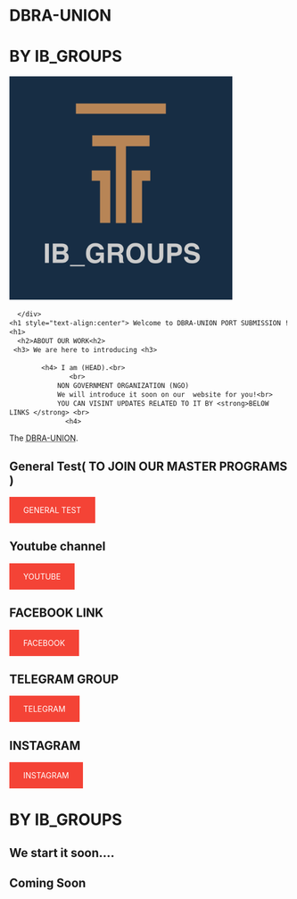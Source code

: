 # DBRA-UNION
# BY IB_GROUPS

       
<body>
       <div class="right">


  <img src="IB_GROUPS_9/LOGO.1.png" style="width: 400px; height: 400px; 
  top: 30px; left: 100px; ">
    
      </div>
    <h1 style="text-align:center"> Welcome to DBRA-UNION PORT SUBMISSION !<h1>
      <h2>ABOUT OUR WORK<h2> 
     <h3> We are here to introducing <h3>
            
            <h4> I am (HEAD).<br>
                   <br>
                NON GOVERNMENT ORGANIZATION (NGO)  
                We will introduce it soon on our  website for you!<br>
                YOU CAN VISINT UPDATES RELATED TO IT BY <strong>BELOW LINKS </strong> <br>
                  <h4>
                
<p style="color:red;">  <p>The <abbr title="company name">DBRA-UNION</abbr>.</p>


<style>
  a:link, a:visited {
    background-color: #f44336;
    color: white;
    padding: 15px 25px;
    text-align: center;
    text-decoration: none;
    display: inline-block;
  }
  
  a:hover, a:active {
    background-color: red;
  }
  </style>
  
 <h2>General Test( TO JOIN OUR MASTER PROGRAMS )</h2>
        <a href="https://forms.gle/AbXrfq7F6ob5gD7BA">GENERAL TEST</a>
  <h2>Youtube channel </h2>
        <a href="http://www.youtube.com/channel/UCgFQ6Crj6S3XG5fbytJsaOQ">YOUTUBE</a>
            <h2> FACEBOOK LINK </h2>
                <a href="https://www.facebook.com/groups/1013935139471263/?ref=share_group">FACEBOOK</a>
                                 <h2> TELEGRAM GROUP </h2>
                                      <a href="https://t.me/+8-0wO6t7fFU2MjQ9">TELEGRAM</a>
                                                       <h2> INSTAGRAM </h2>
                                                            <a href="https://www.instagram.com/ib_groups_">INSTAGRAM</a>    
          <br>
   <h1> BY IB_GROUPS</h1>
<h2>We start it soon....</h2>
    <h2>Coming Soon</h2>
